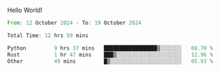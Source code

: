 Hello World!

<!--START_SECTION:waka-->

```rust
From: 12 October 2024 - To: 19 October 2024

Total Time: 12 hrs 59 mins

Python         9 hrs 37 mins   █████████████████▒░░░░░░░   69.70 %
Rust           1 hr 47 mins    ███▒░░░░░░░░░░░░░░░░░░░░░   12.96 %
Other          49 mins         █▒░░░░░░░░░░░░░░░░░░░░░░░   05.93 %
```

<!--END_SECTION:waka-->
